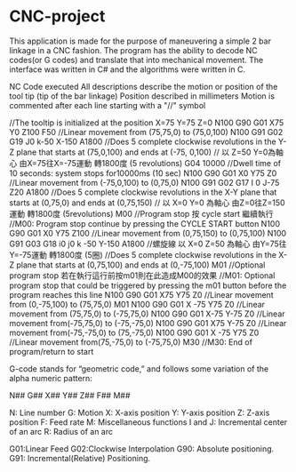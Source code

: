 # CNC-project
This application is made for the purpose of maneuvering a simple 2 bar linkage in a CNC fashion. The program has the ability to decode NC codes(or G codes) and translate that into mechanical movement.
The interface was written in C# and the algorithms were written in C.

NC Code executed
All descriptions describe the motion or position of the tool tip (tip of the bar linkage)
Position described in millimeters
Motion is commented after each line starting with a "//" symbol

//The tooltip is initialized at the position X=75 Y=75 Z=0
N100 G90 G01 X75 Y0 Z100 F50
//Linear movement from (75,75,0) to (75,0,100)
N100 G91 G02 G19  J0 k-50 X-150  A1800 
//Does 5 complete clockwise revolutions in the Y-Z plane that starts at (75,0,100) and ends at (-75, 0,100)
// 以 Z=50 Y=0為軸心 由X=75往X=-75運動 轉1800度 (5 revolutions)
G04 10000 
//Dwell time of 10 seconds: system stops for10000ms (10 sec)
N100 G90 G01 X0 Y75 Z0
//Linear movement from (-75,0,100) to (0,75,0)
N100 G91 G02 G17 I 0 J-75 Z20  A1800 
//Does 5 complete clockwise revolutions in the X-Y plane that starts at (0,75,0) and ends at (0,75,150) 
// 以 X=0 Y=0 為軸心 由Z=0往Z=150運動 轉1800度 (5revolutions)
M00 
//Program stop 按 cycle start 繼續執行
//M00: Program stop continue by pressing the CYCLE START button
N100 G90 G01 X0 Y75 Z100 
//Linear movement from (0,75,150) to (0,75,100)
N100 G91 G03 G18 i0 j0 k -50 Y-150 A1800
//螺旋線 以 X=0 Z=50 為軸心 由Y=75往Y=-75運動 轉1800度 (5圈)
//Does 5 complete clockwise revolutions in the X-Z plane that starts at (0,75,100) and ends at (0,-75,100) 
M01
//Optional program stop 若在執行這行前按m01則在此造成M00的效果
//M01: Optional program stop that could be triggered by pressing the m01 button before the program reaches this line
N100 G90 G01 X75 Y75 Z0
//Linear movement from (0,-75,100)  to (75,75,0)
M01
N100 G90 G01 X -75 Y75 Z0
//Linear movement from (75,75,0) to (-75,75,0)
N100 G90 G01 X-75 Y-75 Z0
//Linear movement from(-75,75,0) to (-75,-75,0)
N100 G90 G01 X75 Y-75 Z0
//Linear movement from(-75,-75,0) to (75,-75,0)
N100 G90 G01 X -75 Y75 Z0
//Linear movement from(75,-75,0) to (-75,75,0)
M30
//M30: End of program/return to start

G-code stands for “geometric code,” and follows some variation of the alpha numeric pattern:

N## G## X## Y## Z## F##  M##

N: Line number
G: Motion
X: X-axis position
Y: Y-axis position
Z: Z-axis position
F: Feed rate
M: Miscellaneous functions
I and J: Incremental center of an arc
R: Radius of an arc

G01:Linear Feed
G02:Clockwise Interpolation
G90: Absolute positioning.
G91: Incremental(Relative) Positioning.
